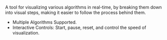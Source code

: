 A tool for visualizing various algorithms in real-time, by breaking them down into visual steps, making it easier to follow the process behind them. 
- Multiple Algorithms Supported.
- Interactive Controls: Start, pause, reset, and control the speed of visualization.
